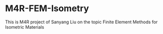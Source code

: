 # M4R-FEM-Isometry
This is M4R project of Sanyang Liu on the topic Finite Element Methods for Isometric Materials
